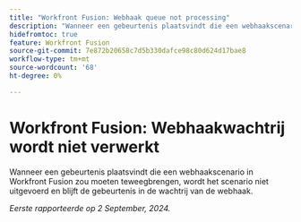```yaml
---
title: "Workfront Fusion: Webhaak queue not processing"
description: "Wanneer een gebeurtenis plaatsvindt die een webhaakscenario in Workfront Fusion zou moeten teweegbrengen, wordt het scenario niet uitgevoerd en blijft de gebeurtenis in de wachtrij van de webhaak."
hidefromtoc: true
feature: Workfront Fusion
source-git-commit: 7e872b20658c7d5b330dafce98c80d624d17bae8
workflow-type: tm+mt
source-wordcount: '68'
ht-degree: 0%

---
```



# Workfront Fusion: Webhaakwachtrij wordt niet verwerkt

Wanneer een gebeurtenis plaatsvindt die een webhaakscenario in Workfront Fusion zou moeten teweegbrengen, wordt het scenario niet uitgevoerd en blijft de gebeurtenis in de wachtrij van de webhaak.

_Eerste rapporteerde op 2 September, 2024._
